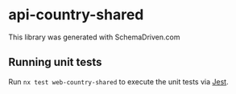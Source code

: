 
# api-country-shared

This library was generated with SchemaDriven.com

## Running unit tests

Run `nx test web-country-shared` to execute the unit tests via [Jest](https://jestjs.io).

